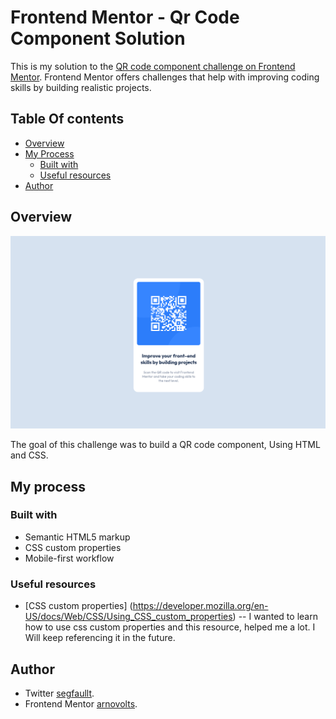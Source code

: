# Frontend Mentor - Qr Code Component Solution

This is my solution to the [QR code component challenge on Frontend Mentor](https://www.frontendmentor.io/challenges/qr-code-component-iux_sIO_H). Frontend Mentor offers challenges that help with improving coding skills by building realistic projects. 

## Table Of contents

- [Overview](#overview)
- [My Process](#my-process)
  - [Built with](#built-with)
  - [Useful resources](#useful-resouces)
- [Author](#author)

## Overview

![](https://github.com/arnovolts/qr-code-component/blob/master/assets/images/screenshot.png)

The goal of this challenge was to build a QR code component, Using HTML and CSS.

## My process

### Built with

- Semantic HTML5 markup
- CSS custom properties
- Mobile-first workflow

### Useful resources

- [CSS custom properties] (https://developer.mozilla.org/en-US/docs/Web/CSS/Using_CSS_custom_properties) -- I wanted to learn how to use css custom properties and this resource, helped me a lot. I Will keep referencing it in the future. 

## Author

- Twitter [segfaullt](https://twitter.com/segfaullt).
- Frontend Mentor [arnovolts](https://www.frontendmentor.io/profile/arnovolts).